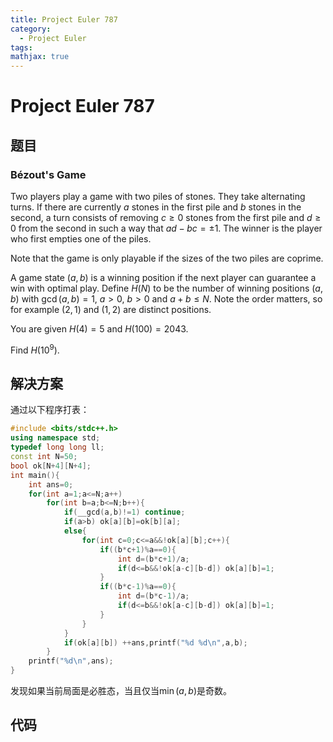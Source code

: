 ```yaml
---
title: Project Euler 787
category:
  - Project Euler
tags:
mathjax: true
---
```

<escape><!-- more --></escape>
    
# Project Euler 787
## 题目
### Bézout's Game


Two players play a game with two piles of stones. They take alternating turns. If there are currently $a$ stones in the first pile and $b$ stones in the second, a turn consists of removing $c\geq 0$ stones from the first pile and $d\geq 0$ from the second in such a way that $ad-bc=\pm1$. The winner is the player who first empties one of the piles.

Note that the game is only playable if the sizes of the two piles are coprime.

A game state $(a, b)$ is a winning position if the next player can guarantee a win with optimal play. Define $H(N)$ to be the number of winning positions $(a, b)$ with $\gcd(a,b)=1$, $a > 0$, $b > 0$ and $a+b \leq N$. Note the order matters, so for example $(2,1)$ and $(1,2)$ are distinct positions.

You are given $H(4)=5$ and $H(100)=2043$.

Find $H(10^9)$.


## 解决方案

通过以下程序打表：

```C++
#include <bits/stdc++.h>
using namespace std;
typedef long long ll;
const int N=50;
bool ok[N+4][N+4];
int main(){
    int ans=0;
    for(int a=1;a<=N;a++)
        for(int b=a;b<=N;b++){
            if(__gcd(a,b)!=1) continue;
            if(a>b) ok[a][b]=ok[b][a];
            else{
                for(int c=0;c<=a&&!ok[a][b];c++){
                    if((b*c+1)%a==0){
                        int d=(b*c+1)/a;
                        if(d<=b&&!ok[a-c][b-d]) ok[a][b]=1;
                    }
                    if((b*c-1)%a==0){
                        int d=(b*c-1)/a;
                        if(d<=b&&!ok[a-c][b-d]) ok[a][b]=1;
                    }
                }
            }
            if(ok[a][b]) ++ans,printf("%d %d\n",a,b);
        }
    printf("%d\n",ans);
}

```

发现如果当前局面是必胜态，当且仅当$\min(a,b)$是奇数。

## 代码


